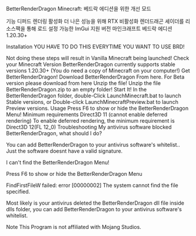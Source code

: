 BetterRenderDragon
Minecraft: 베드락 에디션을 위한 개선 모드

기능
디퍼드 렌더링 활성화
더 나은 성능을 위해 RTX 비활성화
렌더드래곤 셰이더를 리소스팩을 통해 로드
설정 가능한 ImGui
지원 버전
마인크래프트 베드락 에디션 1.20.30+

Installation
YOU HAVE TO DO THIS EVERYTIME YOU WANT TO USE BRD!

Not doing these steps will result in Vanilla Minecraft being launched!
Check your Minecraft Version
BetterRenderDragon currently supports stable versions 1.20.30+ (You do need a copy of Minecraft on your computer!)
Get BetterRenderDragon!
Download BetterRenderDragon From here. For Beta version please download from here
Unzip the file!
Unzip the file BetterRenderDragon.zip to an empty folder!
Start It!
In the BetterRenderDragon folder, double-Click LaunchMinecraft.bat to launch Stable versions, or Double-click LaunchMinecraftPreview.bat to launch Preview versions.
Usage
Press F6 to show or hide the BetterRenderDragon Menu!
Minimum requirements
Direct3D 11 (cannot enable deferred rendering)
To enable deferred rendering, the minimum requirement is Direct3D 12(FL 12_0)
Troubleshooting
My antivirus software blocked BetterRenderDragon, what should I do?

You can add BetterRenderDragon to your antivirus software's whitelist.. Just the software doesnt have a valid signature.

I can't find the BetterRenderDragon Menu!

Press F6 to show or hide the BetterRenderDragon Menu

FindFirstFileW failed: error [00000002] The system cannot find the file specified.

Most likely is your antivirus deleted the BetterRenderDragon dll file inside dlls folder, you can add BetterRenderDragon to your antivirus software's whitelist.

Note
This Program is not affiliated with Mojang Studios.
